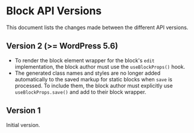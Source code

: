 # Block API Versions

This document lists the changes made between the different API versions.

## Version 2 (>= WordPress 5.6)

-   To render the block element wrapper for the block's `edit` implementation, the block author must use the `useBlockProps()` hook.
-   The generated class names and styles are no longer added automatically to the saved markup for static blocks when `save` is processed. To include them, the block author must explicitly use `useBlockProps.save()` and add to their block wrapper.

## Version 1

Initial version.

